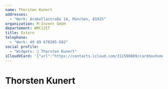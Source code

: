 ```yaml
---
name: Thorsten Kunert
addresses:
  - "Work: Arabellastraße 14, München, 81925"
organization: M-Invent GmbH
departement: WMC12IT
title: Extern
telephone:
  - "Work: 49 89 678205-582"
social profile:
  - "Widgets: 🔄 Thorsten Kunert"
iCloudVCard: '{"url":"https://contacts.icloud.com/311500889/carddavhome/card/OWFhYzU3ZjctYTA1My00OTlkLWJhM2YtYTJkNzY4ZTc3ODRk.vcf","etag":"\"kmfhdv7g\"","data":"BEGIN:VCARD\r\nVERSION:3.0\r\nFN:\r\nN:Kunert;Thorsten;;;\r\nUID:9aac57f7-a053-499d-ba3f-a2d768e7784d\r\nADR;TYPE=WORK:;;Arabellastraße 14;München;;81925;;\r\nPRODID:ez-vcard 0.9.13-fc\r\nREV:2025-04-03T22:11:28Z\r\nORG:M-Invent GmbH;WMC12IT\r\nTITLE:Extern\r\nTEL;TYPE=WORK:49 89 678205-582\r\nX-SOCIALPROFILE;CHARSET=UTF-8;TYPE=widgets:🔄 Thorsten Kunert\r\nEND:VCARD"}'
---
```

# Thorsten Kunert
